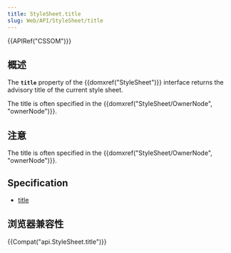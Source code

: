 ```yaml
---
title: StyleSheet.title
slug: Web/API/StyleSheet/title
---
```

{{APIRef("CSSOM")}}

## 概述

The **`title`** property of the {{domxref("StyleSheet")}} interface returns the advisory title of the current style sheet.

The title is often specified in the {{domxref("StyleSheet/OwnerNode", "ownerNode")}}.

## 注意

The title is often specified in the {{domxref("StyleSheet/OwnerNode", "ownerNode")}}.

## Specification

- [title](http://www.w3.org/TR/2000/REC-DOM-Level-2-Style-20001113/stylesheets.html#StyleSheets-StyleSheet-title)

## 浏览器兼容性

{{Compat("api.StyleSheet.title")}}
